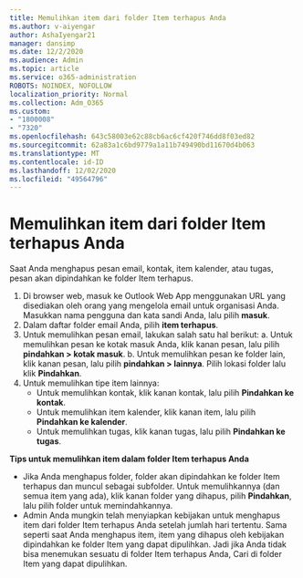 ```yaml
---
title: Memulihkan item dari folder Item terhapus Anda
ms.author: v-aiyengar
author: AshaIyengar21
manager: dansimp
ms.date: 12/2/2020
ms.audience: Admin
ms.topic: article
ms.service: o365-administration
ROBOTS: NOINDEX, NOFOLLOW
localization_priority: Normal
ms.collection: Adm_O365
ms.custom:
- "1800008"
- "7320"
ms.openlocfilehash: 643c58003e62c88cb6ac6cf420f746dd8f03ed82
ms.sourcegitcommit: 62a83a1c6bd9779a1a11b749490bd11670d4b063
ms.translationtype: MT
ms.contentlocale: id-ID
ms.lasthandoff: 12/02/2020
ms.locfileid: "49564796"
---
```

# <a name="recover-an-item-from-your-deleted-items-folder"></a>Memulihkan item dari folder Item terhapus Anda

Saat Anda menghapus pesan email, kontak, item kalender, atau tugas, pesan akan dipindahkan ke folder Item terhapus.

1. Di browser web, masuk ke Outlook Web App menggunakan URL yang disediakan oleh orang yang mengelola email untuk organisasi Anda. Masukkan nama pengguna dan kata sandi Anda, lalu pilih **masuk**.
1. Dalam daftar folder email Anda, pilih **item terhapus**.
1. Untuk memulihkan pesan email, lakukan salah satu hal berikut: a. Untuk memulihkan pesan ke kotak masuk Anda, klik kanan pesan, lalu pilih **pindahkan > kotak masuk**.
    b. Untuk memulihkan pesan ke folder lain, klik kanan pesan, lalu pilih **pindahkan > lainnya**. Pilih lokasi folder lalu klik **Pindahkan**.
4. Untuk memulihkan tipe item lainnya:
    - Untuk memulihkan kontak, klik kanan kontak, lalu pilih **Pindahkan ke kontak**.
    - Untuk memulihkan item kalender, klik kanan item, lalu pilih **Pindahkan ke kalender**.
    - Untuk memulihkan tugas, klik kanan tugas, lalu pilih **Pindahkan ke tugas**.

**Tips untuk memulihkan item dalam folder Item terhapus Anda**

- Jika Anda menghapus folder, folder akan dipindahkan ke folder Item terhapus dan muncul sebagai subfolder. Untuk memulihkannya (dan semua item yang ada), klik kanan folder yang dihapus, pilih **Pindahkan**, lalu pilih folder untuk memindahkannya.
- Admin Anda mungkin telah menyiapkan kebijakan untuk menghapus item dari folder Item terhapus Anda setelah jumlah hari tertentu. Sama seperti saat Anda menghapus item, item yang dihapus oleh kebijakan dipindahkan ke folder Item yang dapat dipulihkan. Jadi jika Anda tidak bisa menemukan sesuatu di folder Item terhapus Anda, Cari di folder Item yang dapat dipulihkan.
